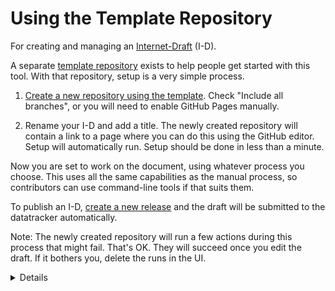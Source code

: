 # Using the Template Repository

For creating and managing an [Internet-Draft](https://authors.ietf.org/en/content-guidelines-overview) (I-D).

A separate [template
repository](https://github.com/martinthomson/internet-draft-template) exists to
help people get started with this tool.  With that repository, setup is a very
simple process.

1. [Create a new repository using the
   template](https://github.com/martinthomson/internet-draft-template/generate).
   Check "Include all branches", or you will need to enable GitHub Pages
   manually.

2. Rename your I-D and add a title.  The newly created repository will contain
   a link to a page where you can do this using the GitHub editor.  Setup will
   automatically run.  Setup should be done in less than a minute.

Now you are set to work on the document, using whatever process you choose.
This uses all the same capabilities as the manual process, so contributors can
use command-line tools if that suits them.

To publish an I-D, [create a new
release](https://github.com/martinthomson/i-d-template/blob/main/doc/SUBMITTING.md#github-release)
and the draft will be submitted to the datatracker automatically.

Note: The newly created repository will run a few actions during this process
that might fail.  That's OK.  They will succeed once you edit the draft.  If it
bothers you, delete the runs in the UI.

<details>

It is not possible to update workflows (the files GitHub Actions use) from an
action unless you use custom personal access tokens.  Rather than complicate the
setup process by requiring a token, this template includes all the necessary
workflow files from the beginning, plus a special setup workflow.  Before the
repository is properly setup, the other workflows will fail immediately (and
safely).  The setup workflow removes itself once it is successful.

</details>
